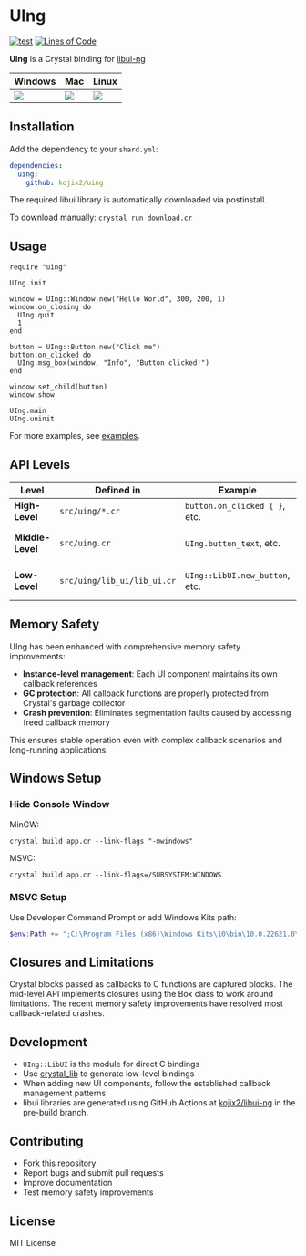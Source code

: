 # UIng

[![test](https://github.com/kojix2/uing/actions/workflows/ci.yml/badge.svg)](https://github.com/kojix2/uing/actions/workflows/ci.yml)
[![Lines of Code](https://img.shields.io/endpoint?url=https%3A%2F%2Ftokei.kojix2.net%2Fbadge%2Fgithub%2Fkojix2%2Fuing%2Flines)](https://tokei.kojix2.net/github/kojix2/uing)

**UIng** is a Crystal binding for [libui-ng](https://github.com/libui-ng/libui-ng)

| Windows                                                                                                          | Mac                                                                                                              | Linux                                                                                                            |
| ---------------------------------------------------------------------------------------------------------------- | ---------------------------------------------------------------------------------------------------------------- | ---------------------------------------------------------------------------------------------------------------- |
| <img src="https://user-images.githubusercontent.com/5798442/103118046-900ea780-46b0-11eb-81fc-32626762e4df.png"> | <img src="https://user-images.githubusercontent.com/5798442/103118059-99980f80-46b0-11eb-9d12-324ec4d297c9.png"> | <img src="https://user-images.githubusercontent.com/5798442/103118068-a0bf1d80-46b0-11eb-8c5c-3bdcc3dcfb26.png"> |

## Installation

Add the dependency to your `shard.yml`:

```yaml
dependencies:
  uing:
    github: kojix2/uing
```

The required libui library is automatically downloaded via postinstall.

To download manually: `crystal run download.cr`

## Usage

```crystal
require "uing"

UIng.init

window = UIng::Window.new("Hello World", 300, 200, 1)
window.on_closing do
  UIng.quit
  1
end

button = UIng::Button.new("Click me")
button.on_clicked do
  UIng.msg_box(window, "Info", "Button clicked!")
end

window.set_child(button)
window.show

UIng.main
UIng.uninit
```

For more examples, see [examples](examples).

## API Levels

| **Level**        | **Defined in**              | **Example**                    | **Description**           |
| ---------------- | --------------------------- | ------------------------------ | ------------------------- |
| **High-Level**   | `src/uing/*.cr`             | `button.on_clicked { }`, etc.  | Object-oriented API       |
| **Middle-Level** | `src/uing.cr`               | `UIng.button_text`, etc.       | Handles memory management |
| **Low-Level**    | `src/uing/lib_ui/lib_ui.cr` | `UIng::LibUI.new_button`, etc. | Direct bindings to libui  |

## Memory Safety

UIng has been enhanced with comprehensive memory safety improvements:

- **Instance-level management**: Each UI component maintains its own callback references
- **GC protection**: All callback functions are properly protected from Crystal's garbage collector
- **Crash prevention**: Eliminates segmentation faults caused by accessing freed callback memory

This ensures stable operation even with complex callback scenarios and long-running applications.

## Windows Setup

### Hide Console Window

MinGW:

```
crystal build app.cr --link-flags "-mwindows"
```

MSVC:

```
crystal build app.cr --link-flags=/SUBSYSTEM:WINDOWS
```

### MSVC Setup

Use Developer Command Prompt or add Windows Kits path:

```powershell
$env:Path += ";C:\Program Files (x86)\Windows Kits\10\bin\10.0.22621.0\x64"
```

## Closures and Limitations

Crystal blocks passed as callbacks to C functions are captured blocks. The mid-level API implements closures using the Box class to work around limitations. The recent memory safety improvements have resolved most callback-related crashes.

## Development

- `UIng::LibUI` is the module for direct C bindings
- Use [crystal_lib](https://github.com/crystal-lang/crystal_lib) to generate low-level bindings
- When adding new UI components, follow the established callback management patterns
- libui libraries are generated using GitHub Actions at [kojix2/libui-ng](https://github.com/kojix2/libui-ng) in the pre-build branch.

## Contributing

- Fork this repository
- Report bugs and submit pull requests
- Improve documentation
- Test memory safety improvements

## License

MIT License
